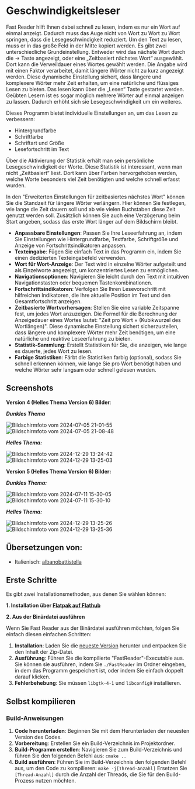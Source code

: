 # Geschwindigkeitsleser

Fast Reader hilft Ihnen dabei schnell zu lesen, indem es nur ein Wort auf einmal anzeigt. Dadurch muss das Auge nicht von Wort zu Wort zu Wort springen, dass die Lesegeschwindigkeit reduziert. Um den Text zu lesen, muss er in das große Feld in der Mitte kopiert werden. 
Es gibt zwei unterschiedliche Grundeinstellung. Entweder wird das nächste Wort durch die → Taste angezeigt, oder eine „Zeitbasiert nächstes Wort“ ausgewählt. Dort kann die Verweildauer eines Wortes gewählt werden. Die Angabe wird mit einen Faktor verarbeitet, damit längere Wörter nicht zu kurz angezeigt werden. Diese dynamische Einstellung sichert, dass längere und komplexere Wörter mehr Zeit erhalten, um eine natürliche und flüssiges Lesen zu bieten.
Das lesen kann über die „Lesen“ Taste gestartet werden.
Geübten Lesern ist es sogar möglich mehrere Wörter auf einmal anzeigen zu lassen. Dadurch erhöht sich sie Lesegeschwindigkeit um ein weiteres.

Dieses Programm bietet individuelle Einstellungen an, um das Lesen zu verbessern:
- Hintergrundfarbe
- Schriftfarbe
- Schriftart und Größe
- Lesefortschritt im Text

Über die Aktivierung der Statistik erhält man sein persönliche Lesegeschwindigkeit der Worte. Diese Statistik ist interessant, wenn man nicht „Zeitbasiert“ liest. Dort kann über Farben hervorgehoben werden, welche Worte besonders viel Zeit benötigten und welche schnell erfasst wurden.

In den "Erweiterten Einstellungen für zeitbasiertes nächstes Wort" können Sie die Standzeit für längere Wörter verlängern. Hier können Sie festlegen, wie lange die Zeit dauern soll und ab wie vielen Buchstaben diese Zeit genutzt werden soll. Zusätzlich können Sie auch eine Verzögerung beim Start angeben, sodass das erste Wort länger auf dem Bildschirm bleibt.

- **Anpassbare Einstellungen**: Passen Sie Ihre Leseerfahrung an, indem Sie Einstellungen wie Hintergrundfarbe, Textfarbe, Schriftgröße und Anzeige von Fortschrittsindikatoren anpassen.
- **Texteingabe**: Fügen Sie einfach Text in das Programm ein, indem Sie einen dedizierten Texteingabefeld verwenden.
- **Wort für Wort-Anzeige**: Der Text wird in einzelne Wörter aufgeteilt und als Einzelworte angezeigt, um konzentriertes Lesen zu ermöglichen.
- **Navigationsoptionen**: Navigieren Sie leicht durch den Text mit intuitiven Navigationstasten oder bequemen Tastenkombinationen.
- **Fortschrittsindikatoren**: Verfolgen Sie Ihren Lesevorschritt mit hilfreichen Indikatoren, die Ihre aktuelle Position im Text und den Gesamtfortschritt anzeigen.
- **Zeitbasierte Wortvorhersagen**: Stellen Sie eine variable Zeitspanne fest, um jedes Wort anzuzeigen. Die Formel für die Berechnung der Anzeigedauer eines Wortes lautet: "Zeit pro Wort × (Kubikwurzel des Wortlängen)". Diese dynamische Einstellung sichert sicherzustellen, dass längere und komplexere Wörter mehr Zeit benötigen, um eine natürliche und reaktive Leseerfahrung zu bieten.
- **Statistik-Sammlung**: Erstellt Statistiken für Sie, die anzeigen, wie lange es dauerte, jedes Wort zu lesen.
- **Farbige Statistiken**: Färbt die Statistiken farbig (optional), sodass Sie schnell erkennen können, wie lange Sie pro Wort benötigt haben und welche Wörter sehr langsam oder schnell gelesen wurden.
## Screenshots

**Version 4 (Helles Thema Version 6) Bilder**:

***Dunkles Thema***

![Bildschirmfoto vom 2024-07-05 21-01-55](https://github.com/Quantum-mutnauQ/Fast-Reader-GTK/assets/141065355/48d57ddf-fe5d-4209-aaed-1b30403e1816)
![Bildschirmfoto vom 2024-07-05 21-08-48](https://github.com/Quantum-mutnauQ/Fast-Reader-GTK/assets/141065355/cc7e675b-7642-43a6-a2a9-a5eecfc2e72d)

***Helles Thema:***

![Bildschirmfoto vom 2024-12-29 13-24-42](https://github.com/user-attachments/assets/6de4cee5-b628-42c4-bea0-ede9130b102d)
![Bildschirmfoto vom 2024-12-29 13-25-03](https://github.com/user-attachments/assets/a8433539-2451-4863-a260-e844d4bc868e)

**Version 5 (Helles Thema Version 6) Bilder:**

***Dunkles Thema:***

![Bildschirmfoto vom 2024-07-11 15-30-05](https://github.com/Quantum-mutnauQ/Fast-Reader-GTK/assets/141065355/0e4b847a-79a7-496a-a9cc-8c63dbe68507)
![Bildschirmfoto vom 2024-07-11 15-30-10](https://github.com/Quantum-mutnauQ/Fast-Reader-GTK/assets/141065355/6131c3e0-7c8b-479e-95de-31b312c993b4)

***Helles Thema:***

![Bildschirmfoto vom 2024-12-29 13-25-26](https://github.com/user-attachments/assets/6195e5e6-5c20-4446-a75b-6a44a4235514)
![Bildschirmfoto vom 2024-12-29 13-25-36](https://github.com/user-attachments/assets/044fc9d1-aa70-4128-80b3-fb7554f04750)

## Übersetzungen von:
- Italienisch: [albanobattistella](https://github.com/albanobattistella)

## Erste Schritte

Es gibt zwei Installationsmethoden, aus denen Sie wählen können:

**1. Installation über [Flatpak auf Flathub](https://flathub.org/apps/io.github.quantum_mutnauq.fast_reader_gtk)**

**2. Aus der Binärdatei ausführen**

Wenn Sie Fast Reader aus der Binärdatei ausführen möchten, folgen Sie einfach diesen einfachen Schritten:

1. **Installation**: Laden Sie die [neueste Version](https://github.com/Quantum-mutnauQ/Fast_Reader_GTK/releases) herunter und entpacken Sie den Inhalt der Zip-Datei.
2. **Ausführung**: Führen Sie die kompilierte "FastReader"-Executable aus. Sie können sie ausführen, indem Sie `./FastReader` im Ordner eingeben, in dem das Programm gespeichert ist, oder indem Sie einfach doppelt darauf klicken.
3. **Fehlerbehebung**: Sie müssen `libgtk-4-1` und `libconfig9` installieren.

## Selbst kompilieren
### Build-Anweisungen

1. **Code herunterladen**: Beginnen Sie mit dem Herunterladen der neuesten Version des Codes.
2. **Vorbereitung**: Erstellen Sie ein Build-Verzeichnis im Projektordner.
3. **Build-Programm erstellen**: Navigieren Sie zum Build-Verzeichnis und führen Sie den folgenden Befehl aus: `cmake ..`
4. **Build ausführen**: Führen Sie im Build-Verzeichnis den folgenden Befehl aus, um den Code zu kompilieren:
       `make -j[Thread-Anzahl]` Ersetzen Sie `[Thread-Anzahl]` durch die Anzahl der Threads, die Sie für den Build-Prozess nutzen möchten.
